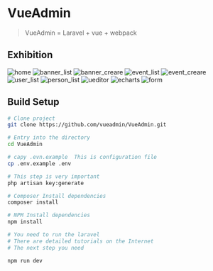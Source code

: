 # VueAdmin

> VueAdmin = Laravel + vue + webpack

## Exhibition

![home](https://github.com/vueadmin/VueAdmin/blob/master/public/img/WX20180523-101230@2x.png)
![banner_list](https://github.com/vueadmin/VueAdmin/blob/master/public/img/WX20180523-101245@2x.png)
![banner_creare](https://github.com/vueadmin/VueAdmin/blob/master/public/img/WX20180523-101321@2x.png)
![event_list](https://github.com/vueadmin/VueAdmin/blob/master/public/img/WX20180523-101335@2x.png)
![event_creare](https://github.com/vueadmin/VueAdmin/blob/master/public/img/WX20180523-101349@2x.png)
![user_list](https://github.com/vueadmin/VueAdmin/blob/master/public/img/WX20180523-101418@2x.png)
![person_list](https://github.com/vueadmin/VueAdmin/blob/master/public/img/WX20180523-101442@2x.png)
![ueditor](https://github.com/vueadmin/VueAdmin/blob/master/public/img/WX20180523-101453@2x.png)
![echarts](https://github.com/vueadmin/VueAdmin/blob/master/public/img/WX20180523-101508@2x.png)
![form](https://github.com/vueadmin/VueAdmin/blob/master/public/img/WX20180523-101517@2x.png)

## Build Setup

``` bash
# Clone project
git clone https://github.com/vueadmin/VueAdmin.git

# Entry into the directory
cd VueAdmin

# capy .evn.example  This is configuration file
cp .env.example .env

# This step is very important
php artisan key:generate

# Composer Install dependencies
composer install

# NPM Install dependencies
npm install

# You need to run the laravel
# There are detailed tutorials on the Internet
# The next step you need

npm run dev
```